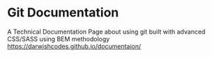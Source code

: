 # Git Documentation
A Technical Documentation Page about using git built with advanced CSS/SASS using BEM methodology
https://darwishcodes.github.io/documentaion/
